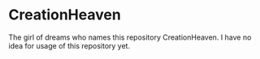 # CreationHeaven
The girl of dreams who names this repository CreationHeaven. I have no idea for usage of this repository yet.
